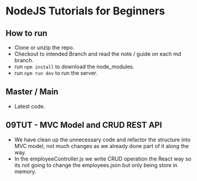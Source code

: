 # NodeJS Tutorials for Beginners

## How to run

-   Clone or unzip the repo.
-   Checkout to intended Branch and read the note / guide on each md branch.
-   run `npm install` to download the node_modules.
-   run `npm run dev` to run the server.

## Master / Main

-   Latest code.

## 09TUT - MVC Model and CRUD REST API

-   We have clean up the unnecessary code and refactor the structure into MVC model, not much changes as we already done part of it along the way.
-   In the employeeController.js we write CRUD operation the React way so its not going to change the employees.json but only being store in memory.
